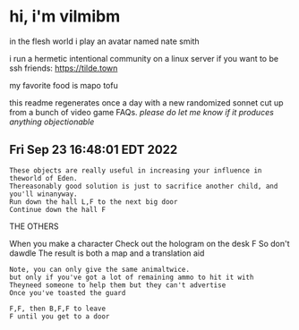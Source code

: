 # hi, i'm vilmibm

in the flesh world i play an avatar named nate smith

i run a hermetic intentional community on a linux server if you want to be ssh friends: https://tilde.town

my favorite food is mapo tofu

this readme regenerates once a day with a new randomized sonnet cut up from a bunch of video game FAQs.
_please do let me know if it produces anything objectionable_

## Fri Sep 23 16:48:01 EDT 2022

    These objects are really useful in increasing your influence in theworld of Eden.
    Thereasonably good solution is just to sacrifice another child, and you'll winanyway.
    Run down the hall L,F to the next big door
    Continue down the hall F
    
      THE OTHERS  When you make a character
    Check out the hologram on the desk F
    So don't dawdle
    The result is both a map and a translation aid
    
    Note, you can only give the same animaltwice.
    but only if you've got a lot of remaining ammo to hit it with
    Theyneed someone to help them but they can't advertise
    Once you've toasted the guard
    
    F,F, then B,F,F to leave
    F until you get to a door
